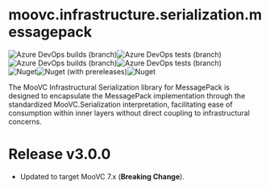 # moovc.infrastructure.serialization.messagepack

<img alt="Azure DevOps builds (branch)" src="https://img.shields.io/azure-devops/build/vmartinspaul/MooVC/7/master?label=master&style=plastic" /><img alt="Azure DevOps tests (branch)" src="https://img.shields.io/azure-devops/tests/vmartinspaul/MooVC/7/master?label=Tests%20%28master%29&style=plastic" /><BR /><img alt="Azure DevOps builds (branch)" src="https://img.shields.io/azure-devops/build/vmartinspaul/MooVC/7/develop?label=develop&style=plastic" /><img alt="Azure DevOps tests (branch)" src="https://img.shields.io/azure-devops/tests/vmartinspaul/MooVC/7/develop?label=Tests%20%28develop%29&style=plastic" /><BR /><img alt="Nuget" src="https://img.shields.io/nuget/v/moovc.infrastructure.serialization.messagepack?style=plastic" /><img alt="Nuget (with prereleases)" src="https://img.shields.io/nuget/vpre/moovc.infrastructure.serialization.messagepack?style=plastic" /><img alt="Nuget" src="https://img.shields.io/nuget/dt/moovc.infrastructure.serialization.messagepack?style=plastic" />

The MooVC Infrastructural Serialization library for MessagePack is designed to encapsulate the MessagePack implementation through the standardized MooVC.Serialization interpretation, facilitating ease of consumption within inner layers without direct coupling to infrastructural concerns.

# Release v3.0.0

- Updated to target MooVC 7.x (**Breaking Change**).